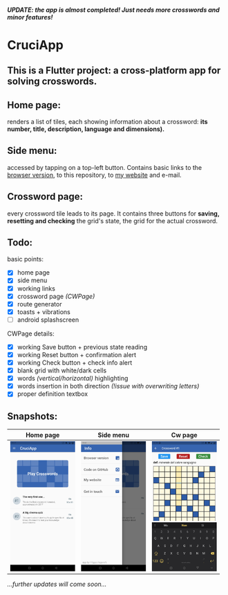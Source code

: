 #### ***UPDATE: the app is almost completed! Just needs more crosswords and minor features!***

# CruciApp

## This is a Flutter project: a cross-platform app for solving crosswords.

## Home page:
renders a list of tiles, each showing information about a crossword: **its number, title, description, language and dimensions).**

## Side menu:
accessed by tapping on a top-left button. Contains basic links to the [browser version](https://filippopaganelli.github.io/crosswords.html), to this repository, to [my website](https://filippopaganelli.github.io/) and e-mail.

## Crossword page:
every crossword tile leads to its page. It contains three buttons for **saving, resetting and checking** the grid's state, the grid for the actual crossword.

## Todo:
basic points:
- [x] home page
- [x] side menu
- [x] working links
- [x] crossword page *(CWPage)*
- [x] route generator
- [x] toasts + vibrations
- [ ] android splashscreen

CWPage details:
- [x] working Save button + previous state reading
- [x] working Reset button + confirmation alert
- [x] working Check button + check info alert
- [x] blank grid with white/dark cells
- [x] words *(vertical/horizontal)* highlighting
- [x] words insertion in both direction *(!issue with overwriting letters)*
- [x] proper definition textbox

## Snapshots:

| Home page  | Side menu | Cw page |
| ------------- | ------------- | ------------- |
| <img src="snapshots/HomePage.jpg" alt="HomePage" width="150"/> | <img src="snapshots/SideMenu.jpg" alt="SideMenu" width="150"/> | <img src="snapshots/CWPage.jpg" alt="CWPage" width="150"/> |

*...further updates will come soon...*
